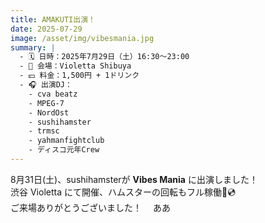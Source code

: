 ```yaml
---
title: AMAKUTI出演！
date: 2025-07-29
image: /asset/img/vibesmania.jpg
summary: |
  - 🗓 日時：2025年7月29日（土）16:30～23:00  
  - 📍 会場：Violetta Shibuya  
  - 💴 料金：1,500円 + 1ドリンク  
  - 🎧 出演DJ：
    - cva beatz
    - MPEG-7
    - NordOst
    - sushihamster
    - trmsc
    - yahmanfightclub
    - ディスコ元年Crew
---
```


8月31日(土)、sushihamsterが **Vibes Mania** に出演しました！  
渋谷 Violetta にて開催、ハムスターの回転もフル稼働🐹💿  
ご来場ありがとうございました！　
ああ
